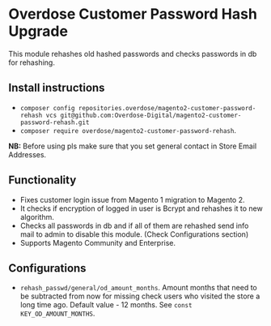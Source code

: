 # Overdose Customer Password Hash Upgrade
This module rehashes old hashed passwords and checks passwords in db for rehashing.

## Install instructions
- `composer config repositories.overdose/magento2-customer-password-rehash vcs git@github.com:Overdose-Digital/magento2-customer-password-rehash.git`
- `composer require overdose/magento2-customer-password-rehash`.

**NB:** Before using pls make sure that you set general contact in Store Email Addresses.

## Functionality
- Fixes customer login issue from Magento 1 migration to Magento 2.
- It checks if encryption of logged in user is Bcrypt and rehashes it to new algorithm.
- Checks all passwords in db and if all of them are rehashed send info mail to admin to disable this module. (Check Configurations section)
- Supports Magento Community and Enterprise. 

## Configurations
- `rehash_passwd/general/od_amount_months`. Amount months that need to be subtracted from now for missing check users who visited the store a long time ago. Default value - 12 months. See `const KEY_OD_AMOUNT_MONTHS`.
